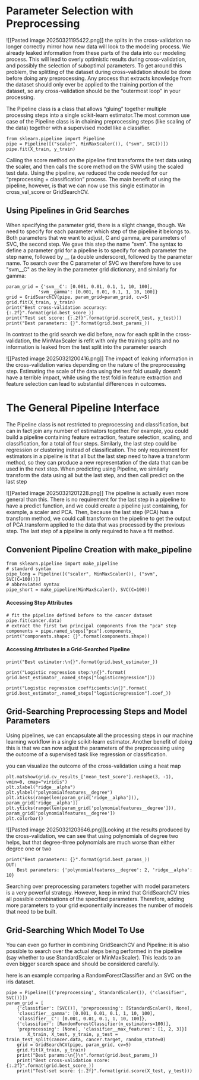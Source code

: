 # Parameter Selection with Preprocessing

<!--⚠️Imgur upload failed, check dev console-->
![[Pasted image 20250321195422.png]]
the splits in the cross-validation no longer correctly mirror how new data will
look to the modeling process. We already leaked information from these parts of the data into our modeling process. This will lead to overly optimistic results during cross-validation, and possibly the selection of suboptimal parameters.
To get around this problem, the splitting of the dataset during cross-validation should be done before doing any preprocessing. Any process that extracts knowledge from the dataset should only ever be applied to the training portion of the dataset, so any cross-validation should be the “outermost loop” in your processing.

The Pipeline class is a class that allows “gluing” together multiple processing steps into a single scikit-learn estimator.The most common use case of the Pipeline class is in chaining preprocessing steps (like scaling of the data) together with a supervised model like a classifier.

```
from sklearn.pipeline import Pipeline
pipe = Pipeline([("scaler", MinMaxScaler()), ("svm", SVC())])
pipe.fit(X_train, y_train)
```
Calling the score method on the pipeline first transforms the test data using the
scaler, and then calls the score method on the SVM using the scaled test data.
Using the pipeline, we reduced the code needed for our “preprocessing + classification” process. The main benefit of using the pipeline, however, is that we can now use this single estimator in cross_val_score or GridSearchCV.

## Using Pipelines in Grid Searches
When specifying the parameter grid, there is a slight
change, though. We need to specify for each parameter which step of the pipeline it belongs to.
Both parameters that we want to adjust, C and gamma, are parameters of
SVC, the second step. We gave this step the name "svm". The syntax to define a parameter grid for a pipeline is to specify for each parameter the step name, followed by __ (a double underscore), followed by the parameter name. To search over the C parameter of SVC we therefore have to use "svm__C" as the key in the parameter grid dictionary, and similarly for gamma:
```
param_grid = {'svm__C': [0.001, 0.01, 0.1, 1, 10, 100],
            'svm__gamma': [0.001, 0.01, 0.1, 1, 10, 100]}
grid = GridSearchCV(pipe, param_grid=param_grid, cv=5)
grid.fit(X_train, y_train)
print("Best cross-validation accuracy: {:.2f}".format(grid.best_score_))
print("Test set score: {:.2f}".format(grid.score(X_test, y_test)))
print("Best parameters: {}".format(grid.best_params_))
```
In contrast to the grid search we did before, now for each split in the cross-validation, the MinMaxScaler is refit with only the training splits and no information is leaked from the test split into the parameter search
<!--⚠️Imgur upload failed, check dev console-->
![[Pasted image 20250321200416.png]]
The impact of leaking information in the cross-validation varies depending on the
nature of the preprocessing step. Estimating the scale of the data using the test fold usually doesn’t have a terrible impact, while using the test fold in feature extraction and feature selection can lead to substantial differences in outcomes.

# The General Pipeline Interface
The Pipeline class is not restricted to preprocessing and classification, but can in
fact join any number of estimators together.
For example, you could build a pipeline containing feature extraction, feature selection, scaling, and classification, for a total of four steps. Similarly, the last step could be regression or clustering instead of classification.
The only requirement for estimators in a pipeline is that all but the last step need to have a transform method, so they can produce a new representation of the data that can be used in the next step.
When predicting using Pipeline, we similarly transform the data using all but the
last step, and then call predict on the last step
<!--⚠️Imgur upload failed, check dev console-->
![[Pasted image 20250321201228.png]]
The pipeline is actually even more general than this. There is no requirement for the last step in a pipeline to have a predict function, and we could create a pipeline just containing, for example, a scaler and PCA. Then, because the last step (PCA) has a transform method, we could call transform on the pipeline to get the output of PCA.transform applied to the data that was processed by the previous step. The last step of a pipeline is only required to have a fit method.

## Convenient Pipeline Creation with make_pipeline
```
from sklearn.pipeline import make_pipeline
# standard syntax
pipe_long = Pipeline([("scaler", MinMaxScaler()), ("svm", SVC(C=100))])
# abbreviated syntax
pipe_short = make_pipeline(MinMaxScaler(), SVC(C=100))
```

#### Accessing Step Attributes
```
# fit the pipeline defined before to the cancer dataset
pipe.fit(cancer.data)
# extract the first two principal components from the "pca" step
components = pipe.named_steps["pca"].components_
print("components.shape: {}".format(components.shape))
```
#### Accessing Attributes in a Grid-Searched Pipeline
```
print("Best estimator:\n{}".format(grid.best_estimator_))

print("Logistic regression step:\n{}".format(
grid.best_estimator_.named_steps["logisticregression"]))

print("Logistic regression coefficients:\n{}".format(
grid.best_estimator_.named_steps["logisticregression"].coef_))
```

## Grid-Searching Preprocessing Steps and Model Parameters
Using pipelines, we can encapsulate all the processing steps in our machine learning workflow in a single scikit-learn estimator.
Another benefit of doing this is that we can now adjust the parameters of the preprocessing using the outcome of a supervised task like regression or classification.

you can visualize the outcome of the cross-validation using a heat map
```
plt.matshow(grid.cv_results_['mean_test_score'].reshape(3, -1),
vmin=0, cmap="viridis")
plt.xlabel("ridge__alpha")
plt.ylabel("polynomialfeatures__degree")
plt.xticks(range(len(param_grid['ridge__alpha'])), param_grid['ridge__alpha'])
plt.yticks(range(len(param_grid['polynomialfeatures__degree'])),
param_grid['polynomialfeatures__degree'])
plt.colorbar()
```
<!--⚠️Imgur upload failed, check dev console-->
![[Pasted image 20250321203646.png]]Looking at the results produced by the cross-validation, we can see that using polynomials of degree two helps, but that degree-three polynomials are much worse than either degree one or two

```
print("Best parameters: {}".format(grid.best_params_))
OUT:
	Best parameters: {'polynomialfeatures__degree': 2, 'ridge__alpha': 10}
```

Searching over preprocessing parameters together with model parameters is a very powerful strategy. However, keep in mind that GridSearchCV tries all possible combinations of the specified parameters. Therefore, adding more parameters to your grid exponentially increases the number of models that need to be built.

## Grid-Searching Which Model To Use
You can even go further in combining GridSearchCV and Pipeline: it is also possible to search over the actual steps being performed in the pipeline (say whether to use StandardScaler or MinMaxScaler). This leads to an even bigger search space and should be considered carefully.

here is an example comparing a RandomForestClassifier and an SVC on the iris dataset.
```
pipe = Pipeline([('preprocessing', StandardScaler()), ('classifier', SVC())])
param_grid = [
    {'classifier': [SVC()], 'preprocessing': [StandardScaler(), None],
    'classifier__gamma': [0.001, 0.01, 0.1, 1, 10, 100],
    'classifier__C': [0.001, 0.01, 0.1, 1, 10, 100]},
    {'classifier': [RandomForestClassifier(n_estimators=100)],
    'preprocessing': [None], 'classifier__max_features': [1, 2, 3]}]
	    X_train, X_test, y_train, y_test = train_test_split(cancer.data, cancer.target, random_state=0)
	grid = GridSearchCV(pipe, param_grid, cv=5)
	grid.fit(X_train, y_train)
	print("Best params:\n{}\n".format(grid.best_params_))
	print("Best cross-validation score: {:.2f}".format(grid.best_score_))
	print("Test-set score: {:.2f}".format(grid.score(X_test, y_test)))


```